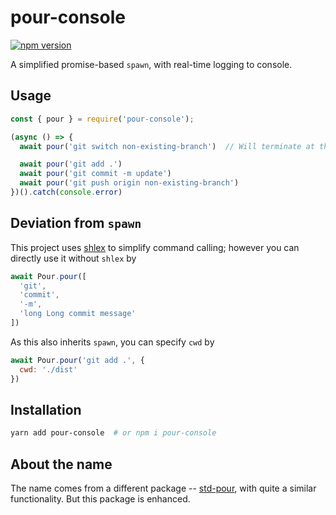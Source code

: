 # pour-console

[![npm version](https://badge.fury.io/js/pour-console.svg)](https://badge.fury.io/js/pour-console)

A simplified promise-based `spawn`, with real-time logging to console.

## Usage

```js
const { pour } = require('pour-console');

(async () => {
  await pour('git switch non-existing-branch')  // Will terminate at this line due to branch not existing.

  await pour('git add .')
  await pour('git commit -m update')
  await pour('git push origin non-existing-branch')
})().catch(console.error)
```

## Deviation from `spawn`

This project uses [shlex](https://github.com/rgov/node-shlex) to simplify command calling; however you can directly use it without `shlex` by

```js
await Pour.pour([
  'git',
  'commit',
  '-m',
  'long Long commit message'
])
```

As this also inherits `spawn`, you can specify `cwd` by

```js
await Pour.pour('git add .', {
  cwd: './dist'
})
```

## Installation

```sh
yarn add pour-console  # or npm i pour-console
```

## About the name

The name comes from a different package -- [std-pour](https://github.com/JoelBCarter/std-pour), with quite a similar functionality. But this package is enhanced.
